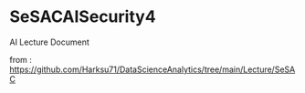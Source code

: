# SeSACAISecurity4
AI Lecture Document

from : 
https://github.com/Harksu71/DataScienceAnalytics/tree/main/Lecture/SeSAC

